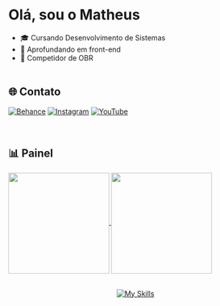 # Olá, sou o Matheus
- 🎓 Cursando Desenvolvimento de Sistemas
- 🔭 Aprofundando em front-end
- 🤖 Competidor de OBR<br><br>

## 🌐 Contato
[![Behance](https://img.shields.io/badge/Behance-1769ff?logo=behance&logoColor=white)](https://behance.net/matheusgabriel61) [![Instagram](https://img.shields.io/badge/Instagram-%23E4405F.svg?logo=Instagram&logoColor=white)](https://instagram.com/mat.gss) [![YouTube](https://img.shields.io/badge/YouTube-%23FF0000.svg?logo=YouTube&logoColor=white)](https://youtube.com/@@Math_gss) 

<br>

## 📊 Painel
<a href="https://github.com/anuraghazra/github-readme-stats">
  <img height=200 align="center" src="https://github-readme-stats.vercel.app/api?username=Matheus-Gabriel07&theme=dark" />
</a>
<a href="https://github.com/anuraghazra/convoychat">
  <img height=200 align="center" src="https://github-readme-stats.vercel.app/api/top-langs?username=Matheus-Gabriel07&theme=dark&layout=compact&langs_count=8" />
</a>
          
<div align="center">
<br>
          
[![My Skills](https://skillicons.dev/icons?i=js,html,css,nodejs,sass,java,cpp,git,arduino,figma,blender,pr,arduino&perline=8)](https://skillicons.dev)

</div>
